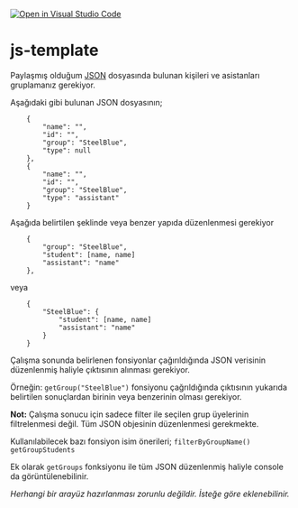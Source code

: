 [![Open in Visual Studio Code](https://classroom.github.com/assets/open-in-vscode-c66648af7eb3fe8bc4f294546bfd86ef473780cde1dea487d3c4ff354943c9ae.svg)](https://classroom.github.com/online_ide?assignment_repo_id=8441596&assignment_repo_type=AssignmentRepo)
# js-template

Paylaşmış olduğum [JSON](https://github.com/Front-End-Bootcamp/vue-bootcamp/blob/d6f881aec77f15a4107eafc10f6a91e90f9268a4/homework%201/data.json) dosyasında bulunan kişileri ve asistanları gruplamanız gerekiyor. 

Aşağıdaki gibi bulunan JSON dosyasının;
```
	{
		"name": "",
		"id": "",
		"group": "SteelBlue",
		"type": null
	},
	{
		"name": "",
		"id": "",
		"group": "SteelBlue",
		"type": "assistant"
	}
```

Aşağıda belirtilen şeklinde veya benzer yapıda düzenlenmesi gerekiyor

```
	{
		"group": "SteelBlue",
		"student": [name, name]
		"assistant": "name"
	},
```

veya

```
	{
		"SteelBlue": {
			"student": [name, name]
			"assistant": "name"
		}
	}
```

Çalışma sonunda belirlenen fonsiyonlar çağırıldığında JSON verisinin düzenlenmiş haliyle çıktısının alınması gerekiyor.

Örneğin: ```getGroup("SteelBlue")``` fonsiyonu çağrıldığında çıktısının yukarıda belirtilen sonuçlardan birinin veya benzerinin olması gerekiyor.

**Not:** Çalışma sonucu için sadece filter ile seçilen grup üyelerinin filtrelenmesi değil. Tüm JSON objesinin düzenlenmesi gerekmekte.

Kullanılabilecek bazı fonsiyon isim önerileri;
```filterByGroupName()```
```getGroupStudents```

Ek olarak ```getGroups``` fonksiyonu ile tüm JSON düzenlenmiş haliyle console da görüntülenebilinir.


_Herhangi bir arayüz hazırlanması zorunlu değildir. İsteğe göre eklenebilinir._
